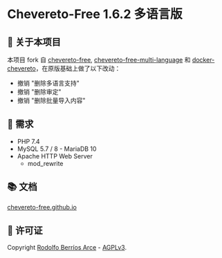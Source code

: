 # Chevereto-Free 1.6.2 多语言版

## 🦓 关于本项目

本项目 fork 自 [chevereto-free](https://github.com/rodber/chevereto-free), [chevereto-free-multi-language](https://github.com/keven1024/chevereto-free-multi-language) 和 [docker-chevereto](https://github.com/linuxserver/docker-chevereto)，在原版基础上做了以下改动：

* 撤销 "删除多语言支持"
* 撤销 "删除审定"
* 撤销 "删除批量导入内容"

## 🧐 需求

* PHP 7.4
* MySQL 5.7 / 8 - MariaDB 10
* Apache HTTP Web Server
  * mod_rewrite

## 📚 文档

[chevereto-free.github.io](https://chevereto-free.github.io)

## 📜 许可证

Copyright [Rodolfo Berríos Arce](http://rodolfoberrios.com) - [AGPLv3](LICENSE).
